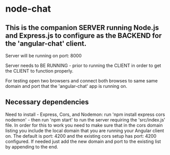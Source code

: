 # node-chat

## This is the companion SERVER running Node.js and Express.js to configure as the BACKEND for the 'angular-chat' client.
Server will be running on port: 8000

Server needs to BE RUNNING - prior to running the CLIENT in order to get the CLIENT to function properly.

For testing open two browsers and connect both browses to same same domain and port that the 'angular-chat' app is running on.

## Necessary dependencies
Need to install - Express, Cors, and Nodemon: run 'npm install express cors nodemon' - then run 'npm start' to run the server requiring the 'src/index.js' file.
In order for this to work you need to make sure that in the cors domain listing you include the local domain that you are running your Angular client on. 
The default is port: 4200 and the existing cors setup has port: 4200 configured. If needed just add the new domain and port to the existing list by appending to the end.
